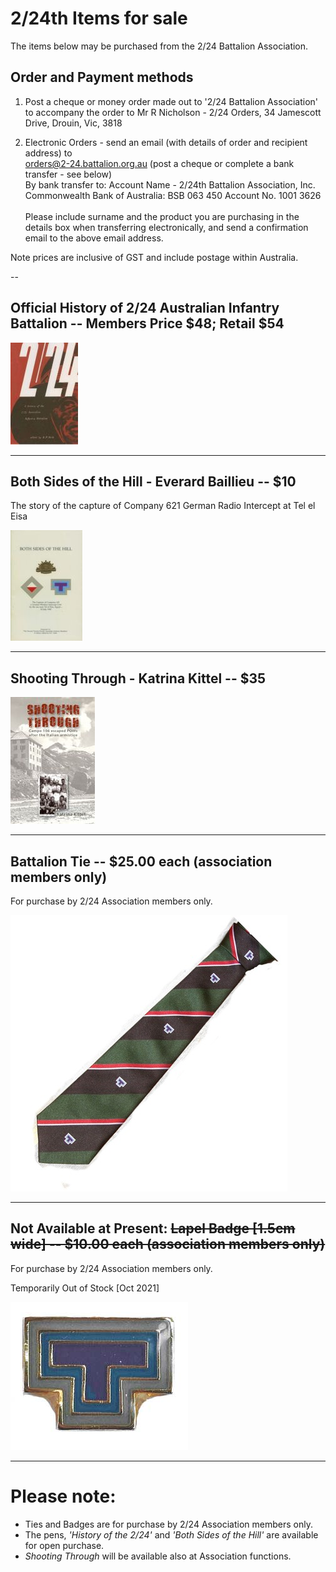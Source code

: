 

#  2/24th Items for sale

The items below may be purchased from the 2/24 Battalion Association.<br>

## Order and Payment methods
1.	Post a cheque or money order made out to '2/24 Battalion Association' to accompany the order to
    Mr R Nicholson - 2/24 Orders,
    34 Jamescott Drive,
    Drouin, Vic,  3818

2.	Electronic Orders - send an email (with details of order and recipient address) to <br>
orders@2-24.battalion.org.au (post a cheque or complete a bank transfer - see below)<br>
 By bank transfer to: Account Name - 2/24th Battalion Association, Inc. <br>
 Commonwealth Bank of Australia: BSB 063 450  Account No. 1001 3626    <br>   
 Please include surname and the product you are purchasing in the details box when transferring electronically, 
 and send a confirmation email to the above email address.


Note prices are inclusive of GST and include postage within Australia.

--
## **Official History of 2/24 Australian Infantry Battalion** -- Members Price $48; Retail $54 

![Battalion History](images/product/history-r.jpg)


---
## **Both Sides of the Hill** - Everard Baillieu -- $10
The story of the capture of Company 621 German Radio Intercept at Tel el Eisa<br>

![Both Sides of the Hill](images/product/Both-sides.jpg)

---
## **Shooting Through** - Katrina Kittel -- $35 

![Shooting Through](images/product/shoot-r.jpg)


---

## **Battalion Tie** -- $25.00 each (association members only)

For purchase by 2/24 Association members only.

![Battalion Tie](images/product/tie.jpg)


---


## Not Available at Present: <del>**Lapel Badge** [1.5cm wide] -- $10.00 each (association members only)</del>


For purchase by 2/24 Association members only.

Temporarily Out of Stock [Oct 2021]

![Lapel Badge](images/product/badge-r.jpg)


---



# Please note:

  * Ties and Badges are for purchase by 2/24 Association members only.
  * The pens,  *'History of the 2/24'* and *'Both Sides of the Hill'* are available for open purchase.
  * *Shooting Through* will be available also at Association functions.


